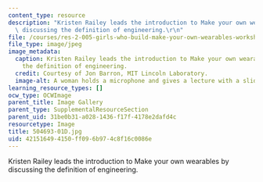 ```yaml
---
content_type: resource
description: "Kristen Railey leads the introduction to Make your own wearables by\
  \ discussing the definition of engineering.\r\n"
file: /courses/res-2-005-girls-who-build-make-your-own-wearables-workshop-spring-2015/421516494150ff096b974c8f16c0086e_504693-01D.jpg
file_type: image/jpeg
image_metadata:
  caption: Kristen Railey leads the introduction to Make your own wearables by discussing
    the definition of engineering.
  credit: Courtesy of Jon Barron, MIT Lincoln Laboratory.
  image-alt: A woman holds a microphone and gives a lecture with a slide show.
learning_resource_types: []
ocw_type: OCWImage
parent_title: Image Gallery
parent_type: SupplementalResourceSection
parent_uid: 31be0b31-a028-1436-f17f-4178e2dafd4c
resourcetype: Image
title: 504693-01D.jpg
uid: 42151649-4150-ff09-6b97-4c8f16c0086e
---
```

Kristen Railey leads the introduction to Make your own wearables by discussing the definition of engineering.


